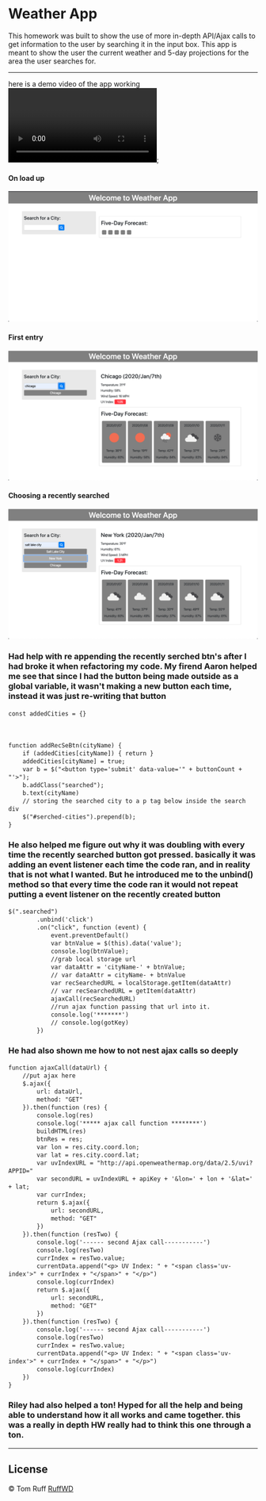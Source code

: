 # Weather App

This homework was built to show the use of more in-depth API/Ajax calls to get information to the user by searching it in the input box. This app is meant to show the user the current weather and 5-day projections for the area the user searches for.

---
here is a demo video of the app working
![desktop video of saving to local storage](assets/demo.mov);

#### On load up
![load up on desktop](assets/one.png)
#### First entry
![first entry on desktop](assets/two.png)
#### Choosing a recently searched
![choosing a recently searched on desktop](assets/three.png)

### Had help with re appending the recently serched btn's after I had broke it when refactoring my code. My firend Aaron helped me see that since I had the button being made outside as a global variable, it wasn't making a new button each time, instead it was just re-writing that button
```
const addedCities = {}



function addRecSeBtn(cityName) {
    if (addedCities[cityName]) { return }
    addedCities[cityName] = true;
    var b = $("<button type='submit' data-value='" + buttonCount + "'>");
    b.addClass("searched");
    b.text(cityName)
    // storing the searched city to a p tag below inside the search div
    $("#serched-cities").prepend(b);
}
```
### He also helped me figure out why it was doubling with every time the recently searched button got pressed. basically it was adding an event listener each time the code ran, and in reality that is not what I wanted. But he introduced me to the unbind() method so that every time the code ran it would not repeat putting a event listener on the recently created button
```
$(".searched")
        .unbind('click')
        .on("click", function (event) {
            event.preventDefault()
            var btnValue = $(this).data('value');
            console.log(btnValue);
            //grab local storage url
            var dataAttr = 'cityName-' + btnValue;
            // var dataAttr = cityName- + btnValue
            var recSearchedURL = localStorage.getItem(dataAttr)
            // var recSearchedURL = getItem(dataAttr)
            ajaxCall(recSearchedURL)
            //run ajax function passing that url into it. 
            console.log('*******')
            // console.log(gotKey)
        })
``` 
### He had also shown me how to not nest ajax calls so deeply
```
function ajaxCall(dataUrl) {
    //put ajax here
    $.ajax({
        url: dataUrl,
        method: "GET"
    }).then(function (res) {
        console.log(res)
        console.log('***** ajax call function ********')
        buildHTML(res)
        btnRes = res;
        var lon = res.city.coord.lon;
        var lat = res.city.coord.lat;
        var uvIndexURL = "http://api.openweathermap.org/data/2.5/uvi?APPID="
        var secondURL = uvIndexURL + apiKey + '&lon=' + lon + '&lat=' + lat;
        var currIndex;
        return $.ajax({
            url: secondURL,
            method: "GET"
        })
    }).then(function (resTwo) {
        console.log('------ second Ajax call-----------')
        console.log(resTwo)
        currIndex = resTwo.value;
        currentData.append("<p> UV Index: " + "<span class='uv-index'>" + currIndex + "</span>" + "</p>")
        console.log(currIndex)
        return $.ajax({
            url: secondURL,
            method: "GET"
        })
    }).then(function (resTwo) {
        console.log('------ second Ajax call-----------')
        console.log(resTwo)
        currIndex = resTwo.value;
        currentData.append("<p> UV Index: " + "<span class='uv-index'>" + currIndex + "</span>" + "</p>")
        console.log(currIndex)
    })
}
```
### Riley had also helped a ton! Hyped for all the help and being able to understand how it all works and came together. this was a really in depth HW really had to think this one through a ton.


---
## License
© Tom Ruff [RuffWD](http://www.ruffwd.tech/)
